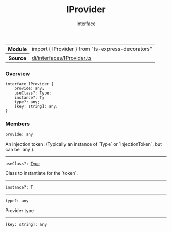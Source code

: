 <header class="symbol-info-header">    <h1 id="iprovider">IProvider</h1>    <label class="symbol-info-type-label interface">Interface</label>      </header>
<section class="symbol-info">      <table class="is-full-width">        <tbody>        <tr>          <th>Module</th>          <td>            <div class="lang-typescript">                <span class="token keyword">import</span> { IProvider }                 <span class="token keyword">from</span>                 <span class="token string">"ts-express-decorators"</span>                            </div>          </td>        </tr>        <tr>          <th>Source</th>          <td>            <a href="https://romakita.github.io/ts-express-decorators/#//blob/v2.16.3/src/di/interfaces/IProvider.ts#L0-L0">                di/interfaces/IProvider.ts            </a>        </td>        </tr>                </tbody>      </table>    </section>

### Overview

<pre><code class="typescript-lang"><span class="token keyword">interface</span> IProvider<T> <span class="token punctuation">{</span>
    provide<span class="token punctuation">:</span> <span class="token keyword">any</span><span class="token punctuation">;</span>
    useClass?<span class="token punctuation">:</span> <a href="#api/common/core/type"><span class="token">Type</span></a><T><span class="token punctuation">;</span>
    instance?<span class="token punctuation">:</span> T<span class="token punctuation">;</span>
    type?<span class="token punctuation">:</span> <span class="token keyword">any</span><span class="token punctuation">;</span>
    <span class="token punctuation">[</span>key<span class="token punctuation">:</span> <span class="token keyword">string</span><span class="token punctuation">]</span><span class="token punctuation">:</span> <span class="token keyword">any</span><span class="token punctuation">;</span>
<span class="token punctuation">}</span></code></pre>

### Members

<div class="method-overview"><pre><code class="typescript-lang">provide<span class="token punctuation">:</span> <span class="token keyword">any</span></code></pre></div>
An injection token. (Typically an instance of `Type` or `InjectionToken`, but can be `any`).
<hr />
<div class="method-overview"><pre><code class="typescript-lang">useClass?<span class="token punctuation">:</span> <a href="#api/common/core/type"><span class="token">Type</span></a><T></code></pre></div>
Class to instantiate for the `token`.
<hr />
<div class="method-overview"><pre><code class="typescript-lang">instance?<span class="token punctuation">:</span> T</code></pre></div>
<hr />
<div class="method-overview"><pre><code class="typescript-lang">type?<span class="token punctuation">:</span> <span class="token keyword">any</span></code></pre></div>
Provider type
<hr />
<div class="method-overview"><pre><code class="typescript-lang"><span class="token punctuation">[</span>key<span class="token punctuation">:</span> <span class="token keyword">string</span><span class="token punctuation">]</span><span class="token punctuation">:</span> <span class="token keyword">any</span></code></pre></div>
